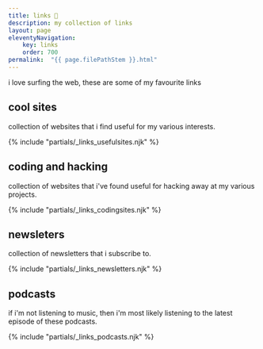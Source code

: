 ```yaml
---
title: links 🔗
description: my collection of links
layout: page
eleventyNavigation:
    key: links
    order: 700
permalink:  "{{ page.filePathStem }}.html"
---
```


i love surfing the web, these are some of my favourite links

## cool sites
collection of websites that i find useful for my various interests.

{% include "partials/_links_usefulsites.njk" %}

## coding and hacking
collection of websites that i've found useful for hacking away at my various projects.

{% include "partials/_links_codingsites.njk" %}

## newsleters

collection of newsletters that i subscribe to.

{% include "partials/_links_newsletters.njk" %}

## podcasts

if i'm not listening to music, then i'm most likely listening to the latest episode of these podcasts.

{% include "partials/_links_podcasts.njk" %}